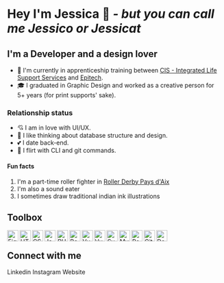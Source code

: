 # Hey I'm Jessica 👋  *- but you can call me Jessico or Jessicat* 

## I'm a Developer and a design lover

- 🌱 I'm currently in apprenticeship training between [CIS - Integrated Life Support Services](https://cis-integratedservices.com/fr) and [Epitech](https://www.epitech.eu/).  
- 🎓 I graduated in Graphic Design and worked as a creative person for 5+ years (for print supports' sake).

### Relationship status

- 💘 I am in love with UI/UX.  
- 💖 I like thinking about database structure and design.  
- 💕 I date back-end.  
- 🌹 I flirt with CLI and git commands.  

#### Fun facts 

1. I'm a part-time roller fighter in [Roller Derby Pays d'Aix](https://rollerderby-les-amazones.fr/)  
2. I'm also a sound eater
3. I sometimes draw traditional indian ink illustrations

## Toolbox

<img alt="Figma" align="left" width="26px" src="https://github.com/jessiichat/about-me/blob/61c7344dc0cbf84d79fe3a7893b80fb05d73ef4c/assets/technologies/figma.svg" />
<img alt="HTML 5" align="left" width="26px" src="https://github.com/jessiichat/about-me/blob/61c7344dc0cbf84d79fe3a7893b80fb05d73ef4c/assets/technologies/html-5.svg" />
<img alt="CSS 3" align="left" width="26px" src="https://github.com/jessiichat/about-me/blob/61c7344dc0cbf84d79fe3a7893b80fb05d73ef4c/assets/technologies/css-3.svg" />
<img alt="Javascript" align="left" width="26px" src="https://github.com/jessiichat/about-me/blob/61c7344dc0cbf84d79fe3a7893b80fb05d73ef4c/assets/technologies/javascript.svg" />
<img alt="PHP" align="left" width="26px" src="https://github.com/jessiichat/about-me/blob/61c7344dc0cbf84d79fe3a7893b80fb05d73ef4c/assets/technologies/php.svg" />
<img alt="Bootstrap" align="left" width="26px" src="https://github.com/jessiichat/about-me/blob/61c7344dc0cbf84d79fe3a7893b80fb05d73ef4c/assets/technologies/bootstrap.svg" />
<img alt="Vue.js" align="left" width="26px" src="https://github.com/jessiichat/about-me/blob/61c7344dc0cbf84d79fe3a7893b80fb05d73ef4c/assets/technologies/vue.svg" />
<img alt="Vuetify" align="left" width="26px" src="https://github.com/jessiichat/about-me/blob/61c7344dc0cbf84d79fe3a7893b80fb05d73ef4c/assets/technologies/vuetifyjs.svg" />
<img alt="Symfony" align="left" width="26px" src="https://github.com/jessiichat/about-me/blob/61c7344dc0cbf84d79fe3a7893b80fb05d73ef4c/assets/technologies/symfony.svg" />
<img alt="Mysql" align="left" width="26px" src="https://github.com/jessiichat/about-me/blob/61c7344dc0cbf84d79fe3a7893b80fb05d73ef4c/assets/technologies/mysql.svg" />
<img alt="Postgresql" align="left" width="26px" src="https://github.com/jessiichat/about-me/blob/61c7344dc0cbf84d79fe3a7893b80fb05d73ef4c/assets/technologies/postgresql.svg" />
<img alt="Git" align="left" width="26px" src="https://github.com/jessiichat/about-me/blob/61c7344dc0cbf84d79fe3a7893b80fb05d73ef4c/assets/technologies/git.svg" />
<img alt="Docker" align="left" width="26px" src="https://github.com/jessiichat/about-me/blob/61c7344dc0cbf84d79fe3a7893b80fb05d73ef4c/assets/technologies/docker.svg" />
<br/>

## Connect with me

Linkedin
Instagram
Website